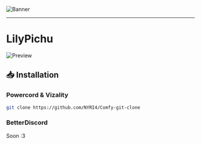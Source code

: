 ![Banner](https://nyri4.github.io/LilyPichu/assets/banner.png)

---

# LilyPichu
![Preview](https://nyri4.github.io/LilyPichu/assets/capture.png)

## 📥 Installation

### Powercord & Vizality

```sh
git clone https://github.com/NYRI4/Comfy-git-clone
```

### BetterDiscord

Soon :3
